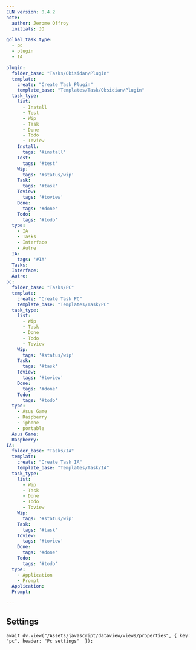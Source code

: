 ```yaml
---
ELN version: 0.4.2
note:
  author: Jerome Offroy
  initials: JO

golbal_task_type:
  - pc
  - plugin
  - IA

plugin:
  folder_base: "Tasks/Obisidan/Plugin"
  template:
    create: "Create Task Plugin"
    template_base: "Templates/Task/Obsidian/Plugin"
  task_type:
    list:
      - Install
      - Test
      - Wip
      - Task
      - Done
      - Todo
      - Toview
    Install:
      tags: '#install'
    Test:
      tags: '#test'
    Wip:
      tags: '#status/wip'
    Task:
      tags: '#task'
    Toview:
      tags: '#toview'
    Done:
      tags: '#done'
    Todo:
      tags: '#todo'
  type:
    - IA
    - Tasks
    - Interface
    - Autre
  IA:
    tags: '#IA'
  Tasks:
  Interface:
  Autre:
pc:
  folder_base: "Tasks/PC"
  template:
    create: "Create Task PC"
    template_base: "Templates/Task/PC"
  task_type:
    list:
      - Wip
      - Task
      - Done
      - Todo
      - Toview
    Wip:
      tags: '#status/wip'
    Task:
      tags: '#task'
    Toview:
      tags: '#toview'
    Done:
      tags: '#done'
    Todo:
      tags: '#todo'
  type:
    - Asus Game
    - Raspberry
    - iphone
    - portable
  Asus Game:
  Raspberry:
IA:
  folder_base: "Tasks/IA"
  template:
    create: "Create Task IA"
    template_base: "Templates/Task/IA"
  task_type:
    list:
      - Wip
      - Task
      - Done
      - Todo
      - Toview
    Wip:
      tags: '#status/wip'
    Task:
      tags: '#task'
    Toview:
      tags: '#toview'
    Done:
      tags: '#done'
    Todo:
      tags: '#todo'
  type:
    - Application
    - Prompt
  Application:
  Prompt:

---
```


## Settings

```dataviewjs
await dv.view("/Assets/javascript/dataview/views/properties", { key: "pc", header: "Pc settings"  });
```

